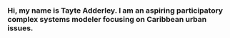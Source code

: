 ### Hi, my name is Tayte Adderley. I am an aspiring participatory complex systems modeler focusing on Caribbean urban issues. 
